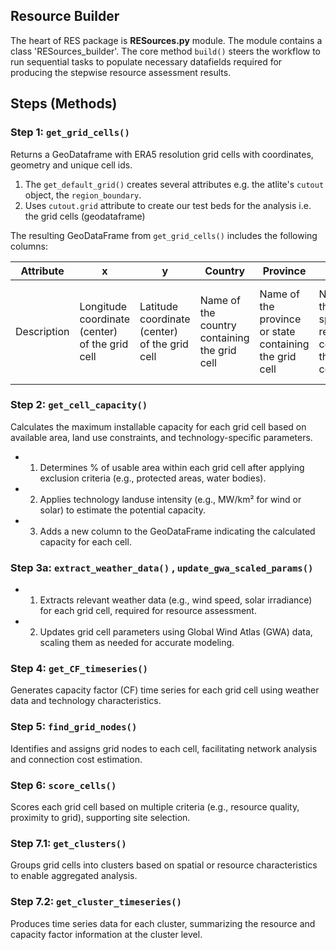 ## Resource Builder

The heart of RES package is __RESources.py__ module. The module contains a class 'RESources_builder'. The core method `build()` steers the workflow to run sequential tasks to populate necessary datafields required for producing the stepwise resource assessment results.

## Steps (Methods)
### Step 1: `get_grid_cells()`
Returns a GeoDataframe with ERA5 resolution grid cells with coordinates, geometry and unique cell ids.

 1. The `get_default_grid()` creates several attributes e.g. the atlite's `cutout` object, the `region_boundary`.
 2. Uses `cutout.grid` attribute to create our test beds for the analysis i.e. the grid cells (geodataframe)

The resulting GeoDataFrame from `get_grid_cells()` includes the following columns:

| Attribute   | x                                              | y                                             | Country                                      | Province                                               | Region                                               | geometry                                                      |
| ----------- | ---------------------------------------------- | --------------------------------------------- | -------------------------------------------- | ------------------------------------------------------ | ---------------------------------------------------- | ------------------------------------------------------------- |
| Description | Longitude coordinate (center) of the grid cell | Latitude coordinate (center) of the grid cell | Name of the country containing the grid cell | Name of the province or state containing the grid cell | Name of the specific region containing the grid cell | Polygon geometry defining the spatial extent of the grid cell |

### Step 2: `get_cell_capacity()`
Calculates the maximum installable capacity for each grid cell based on available area, land use constraints, and technology-specific parameters.

- 1. Determines % of usable area within each grid cell after applying exclusion criteria (e.g., protected areas, water bodies).
- 2. Applies technology landuse intensity (e.g., MW/km² for wind or solar) to estimate the potential capacity.
- 3. Adds a new column to the GeoDataFrame indicating the calculated capacity for each cell.

### Step 3a: `extract_weather_data()` , `update_gwa_scaled_params()`
- 1. Extracts relevant weather data (e.g., wind speed, solar irradiance) for each grid cell, required for resource assessment.
- 2. Updates grid cell parameters using Global Wind Atlas (GWA) data, scaling them as needed for accurate modeling.

### Step 4: `get_CF_timeseries()`
Generates capacity factor (CF) time series for each grid cell using weather data and technology characteristics.

### Step 5: `find_grid_nodes()`
Identifies and assigns grid nodes to each cell, facilitating network analysis and connection cost estimation.

### Step 6: `score_cells()`
Scores each grid cell based on multiple criteria (e.g., resource quality, proximity to grid), supporting site selection.

### Step 7.1: `get_clusters()`
Groups grid cells into clusters based on spatial or resource characteristics to enable aggregated analysis.

### Step 7.2: `get_cluster_timeseries()`
Produces time series data for each cluster, summarizing the resource and capacity factor information at the cluster level.
